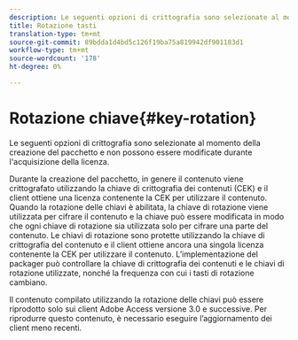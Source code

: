 ```yaml
---
description: Le seguenti opzioni di crittografia sono selezionate al momento della creazione del pacchetto e non possono essere modificate durante l'acquisizione della licenza.
title: Rotazione tasti
translation-type: tm+mt
source-git-commit: 89bdda1d4bd5c126f19ba75a819942df901183d1
workflow-type: tm+mt
source-wordcount: '178'
ht-degree: 0%

---
```



# Rotazione chiave{#key-rotation}

Le seguenti opzioni di crittografia sono selezionate al momento della creazione del pacchetto e non possono essere modificate durante l&#39;acquisizione della licenza.

Durante la creazione del pacchetto, in genere il contenuto viene crittografato utilizzando la chiave di crittografia dei contenuti (CEK) e il client ottiene una licenza contenente la CEK per utilizzare il contenuto. Quando la rotazione delle chiavi è abilitata, la chiave di rotazione viene utilizzata per cifrare il contenuto e la chiave può essere modificata in modo che ogni chiave di rotazione sia utilizzata solo per cifrare una parte del contenuto. Le chiavi di rotazione sono protette utilizzando la chiave di crittografia del contenuto e il client ottiene ancora una singola licenza contenente la CEK per utilizzare il contenuto. L’implementazione del packager può controllare la chiave di crittografia dei contenuti e le chiavi di rotazione utilizzate, nonché la frequenza con cui i tasti di rotazione cambiano.

Il contenuto compilato utilizzando la rotazione delle chiavi può essere riprodotto solo sui client Adobe Access versione 3.0 e successive. Per riprodurre questo contenuto, è necessario eseguire l’aggiornamento dei client meno recenti.
